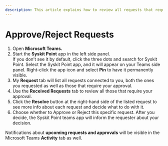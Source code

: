 ```yaml
---
description: This article explains how to review all requests that require your attention.
---
```


# Approve/Reject Requests

1. Open **Microsoft Teams.**
2. Start the **Syskit Point** app in the left side panel.  
If you don’t see it by default, click the three dots and search for Syskit Point. Select the Syskit Point app, and it will appear on your Teams side panel. 
Right-click the app icon and select **Pin** to have it permanently visible.
3. My **Request** tab will list all requests connected to you, both the ones you requested as well as those that require your approval.
4. Use the **Received Requests** tab to review all those that require your approval.
5. Click the **Resolve** button at the right-hand side of the listed request to see more info about each request and decide what to do with it.
6. Choose whether to Approve or Reject this specific request. After you decide, the Syskit Point teams app will inform the requester about your decision.

Notifications about **upcoming requests and approvals** will be visible in the Microsoft Teams **Activity** tab as well.